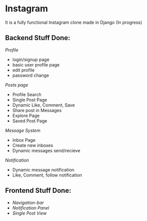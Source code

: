 # Instagram
It is a fully functional Instagram clone made in Django (In progress)

## Backend Stuff Done:

*Profile*
* login/signup page
* basic user profile page
* edit profile
* password change

*Posts page*
* Profile Search
* Single Post Page
* Dynamic Like, Comment, Save 
* Share post in Messages
* Explore Page
* Saved Post Page

*Message System*
* Inbox Page
* Create new inboxes
* Dynamic messages send/recieve

*Notification*
* Dynamic message notification
* Like, Comment, follow notification

## Frontend Stuff Done:

* *Navigation-bar*
* *Notification Panel*
* *Single Post View*

